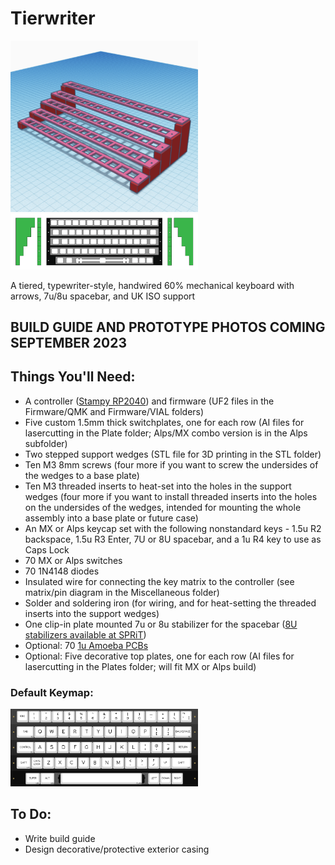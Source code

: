 # Tierwriter

<img src="https://github.com/jyuenger/Tierwriter/blob/9abbb466a296ae63d2cabd3b20eebf0fafaae6d2/documentation/Mockup.png" width="300"> <img src="https://github.com/jyuenger/Tierwriter/blob/main/miscellaneous/Diagram.png" width="300">


A tiered, typewriter-style, handwired 60% mechanical keyboard with arrows, 7u/8u spacebar, and UK ISO support

## BUILD GUIDE AND PROTOTYPE PHOTOS COMING SEPTEMBER 2023

## Things You'll Need:
- A controller ([Stampy RP2040](https://keeb.io/products/stampy-rp2040-usb-c-controller-board-for-handwiring)) and firmware (UF2 files in the Firmware/QMK and Firmware/VIAL folders)
- Five custom 1.5mm thick switchplates, one for each row (AI files for lasercutting in the Plate folder; Alps/MX combo version is in the Alps subfolder)
- Two stepped support wedges (STL file for 3D printing in the STL folder)
- Ten M3 8mm screws (four more if you want to screw the undersides of the wedges to a base plate)
- Ten M3 threaded inserts to heat-set into the holes in the support wedges (four more if you want to install threaded inserts into the holes on the undersides of the wedges, intended for mounting the whole assembly into a base plate or future case)
- An MX or Alps keycap set with the following nonstandard keys - 1.5u R2 backspace, 1.5u R3 Enter, 7U or 8U spacebar, and a 1u R4 key to use as Caps Lock
- 70 MX or Alps switches
- 70 1N4148 diodes
- Insulated wire for connecting the key matrix to the controller (see matrix/pin diagram in the Miscellaneous folder)
- Solder and soldering iron (for wiring, and for heat-setting the threaded inserts into the support wedges)
- One clip-in plate mounted 7u or 8u stabilizer for the spacebar ([8U stabilizers available at SPRiT](https://www.spritdesigns.com/product-page/stabilizers))
- Optional: 70 [1u Amoeba PCBs](https://keeb.io/products/amoeba-single-switch-pcbs)
- Optional: Five decorative top plates, one for each row (AI files for lasercutting in the Plates folder; will fit MX or Alps build)

### Default Keymap:
<img src="https://github.com/jyuenger/Tierwriter/blob/main/documentation/Default%20Keymap.png" width=300>

## To Do:
- Write build guide
- Design decorative/protective exterior casing
